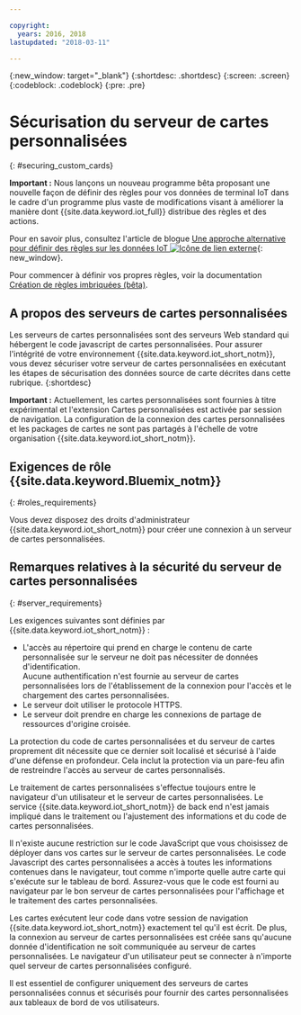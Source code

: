 ```yaml
---

copyright:
  years: 2016, 2018
lastupdated: "2018-03-11"

---
```


{:new_window: target="\_blank"}
{:shortdesc: .shortdesc}
{:screen: .screen}
{:codeblock: .codeblock}
{:pre: .pre}

# Sécurisation du serveur de cartes personnalisées
{: #securing_custom_cards}

**Important :** Nous lançons un nouveau programme bêta proposant une nouvelle façon de définir des règles pour vos données de terminal IoT dans le cadre d'un programme plus vaste de modifications visant à améliorer la manière dont {{site.data.keyword.iot_full}} distribue des règles et des actions.

Pour en savoir plus, consultez l'article de blogue [Une approche alternative pour définir des règles sur les données IoT ![Icône de lien externe](../../../../icons/launch-glyph.svg "Icône de lien externe")](https://developer.ibm.com/iotplatform/2018/03/01/alternative-approach-defining-rules-iot-data/){: new_window}.

Pour commencer à définir vos propres règles, voir la documentation [Création de règles imbriquées (bêta)](../../information_management/im_rules.html).

## A propos des serveurs de cartes personnalisées

Les serveurs de cartes personnalisées sont des serveurs Web standard qui hébergent le code javascript de cartes personnalisées. Pour assurer l'intégrité de votre environnement {{site.data.keyword.iot_short_notm}}, vous devez sécuriser votre serveur de cartes personnalisées en exécutant les étapes de sécurisation des données source de carte décrites dans cette rubrique.
{:shortdesc}

**Important :** Actuellement, les cartes personnalisées sont fournies à titre expérimental et l'extension Cartes personnalisées est activée par session de navigation. La configuration de la connexion des cartes personnalisées et les packages de cartes ne sont pas partagés à l'échelle de votre organisation {{site.data.keyword.iot_short_notm}}.

## Exigences de rôle {{site.data.keyword.Bluemix_notm}}
{: #roles_requirements}

Vous devez disposez des droits d'administrateur {{site.data.keyword.iot_short_notm}} pour créer une connexion à un serveur de cartes personnalisées.

## Remarques relatives à la sécurité du serveur de cartes personnalisées
{: #server_requirements}

Les exigences suivantes sont définies par {{site.data.keyword.iot_short_notm}} :
- L'accès au répertoire qui prend en charge le contenu de carte personnalisée sur le serveur ne doit pas nécessiter de données d'identification.  
Aucune authentification n'est fournie au serveur de cartes personnalisées lors de l'établissement de la connexion pour l'accès et le chargement des cartes personnalisées.
- Le serveur doit utiliser le protocole HTTPS.
- Le serveur doit prendre en charge les connexions de partage de ressources d'origine croisée.  

La protection du code de cartes personnalisées et du serveur de cartes proprement dit nécessite que ce dernier soit localisé et sécurisé à l'aide d'une défense en profondeur. Cela inclut la protection via un pare-feu afin de restreindre l'accès au serveur de cartes personnalisés.

Le traitement de cartes personnalisées s'effectue toujours entre le navigateur d'un utilisateur et le serveur de cartes personnalisées. Le service {{site.data.keyword.iot_short_notm}} de back end n'est jamais impliqué dans le traitement ou l'ajustement des informations et du code de cartes personnalisées.

Il n'existe aucune restriction sur le code JavaScript que vous choisissez de déployer dans vos cartes sur le serveur de cartes personnalisées. Le code Javascript des cartes personnalisées a accès à toutes les informations contenues dans le navigateur, tout comme n'importe quelle autre carte qui s'exécute sur le tableau de bord.  Assurez-vous que le code est fourni au navigateur par le bon serveur de cartes personnalisées pour l'affichage et le traitement des cartes personnalisées.

Les cartes exécutent leur code dans votre session de navigation {{site.data.keyword.iot_short_notm}} exactement tel qu'il est écrit. De plus, la connexion au serveur de cartes personnalisées est créée sans qu'aucune donnée d'identification ne soit communiquée au serveur de cartes personnalisées. Le navigateur d'un utilisateur peut se connecter à n'importe quel serveur de cartes personnalisées configuré.

Il est essentiel de configurer uniquement des serveurs de cartes personnalisées connus et sécurisés pour fournir des cartes personnalisées aux tableaux de bord de vos utilisateurs.   

